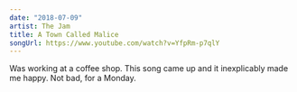 ```yaml
---
date: "2018-07-09"
artist: The Jam
title: A Town Called Malice
songUrl: https://www.youtube.com/watch?v=YfpRm-p7qlY
---
```


Was working at a coffee shop. This song came up and it inexplicably made me happy. Not bad, for a Monday.
